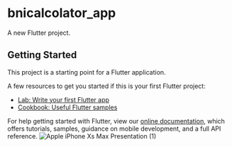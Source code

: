 # bnicalcolator_app

A new Flutter project.

## Getting Started

This project is a starting point for a Flutter application.

A few resources to get you started if this is your first Flutter project:

- [Lab: Write your first Flutter app](https://flutter.dev/docs/get-started/codelab)
- [Cookbook: Useful Flutter samples](https://flutter.dev/docs/cookbook)

For help getting started with Flutter, view our
[online documentation](https://flutter.dev/docs), which offers tutorials,
samples, guidance on mobile development, and a full API reference.
![Apple iPhone Xs Max Presentation (1)](https://user-images.githubusercontent.com/83677577/149231386-59f65364-dee3-4d0c-878a-cd3b41b428cd.png)

